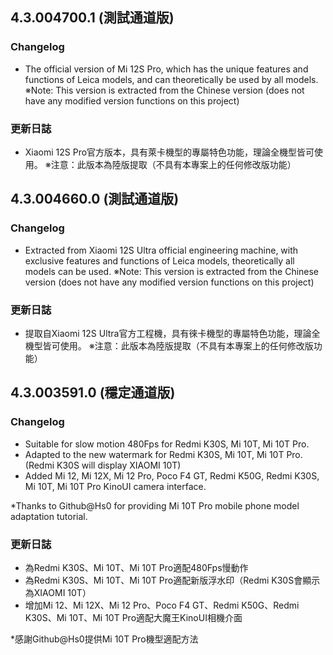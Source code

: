 ## 4.3.004700.1 (測試通道版)
### Changelog
- The official version of Mi 12S Pro, which has the unique features and functions of Leica models, and can theoretically be used by all models.
※Note: This version is extracted from the Chinese version (does not have any modified version functions on this project)

### 更新日誌
- Xiaomi 12S Pro官方版本，具有萊卡機型的專屬特色功能，理論全機型皆可使用。
※注意：此版本為陸版提取（不具有本專案上的任何修改版功能）

## 4.3.004660.0 (測試通道版)
### Changelog
- Extracted from Xiaomi 12S Ultra official engineering machine, with exclusive features and functions of Leica models, theoretically all models can be used.
※Note: This version is extracted from the Chinese version (does not have any modified version functions on this project)

### 更新日誌
- 提取自Xiaomi 12S Ultra官方工程機，具有徠卡機型的專屬特色功能，理論全機型皆可使用。
※注意：此版本為陸版提取（不具有本專案上的任何修改版功能）

## 4.3.003591.0 (穩定通道版)
### Changelog
- Suitable for slow motion 480Fps for Redmi K30S, Mi 10T, Mi 10T Pro.
- Adapted to the new watermark for Redmi K30S, Mi 10T, Mi 10T Pro. (Redmi K30S will display XIAOMI 10T)
- Added Mi 12, Mi 12X, Mi 12 Pro, Poco F4 GT, Redmi K50G, Redmi K30S, Mi 10T, Mi 10T Pro KinoUI camera interface.

*Thanks to Github@Hs0 for providing Mi 10T Pro mobile phone model adaptation tutorial.

### 更新日誌
- 為Redmi K30S、Mi 10T、Mi 10T Pro適配480Fps慢動作
- 為Redmi K30S、Mi 10T、Mi 10T Pro適配新版浮水印（Redmi K30S會顯示為XIAOMI 10T）
- 增加Mi 12、Mi 12X、Mi 12 Pro、Poco F4 GT、Redmi K50G、Redmi K30S、Mi 10T、Mi 10T Pro適配大魔王KinoUI相機介面

*感謝Github@Hs0提供Mi 10T Pro機型適配方法
